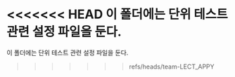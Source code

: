 <<<<<<< HEAD
이 폴더에는 단위 테스트 관련 설정 파일을 둔다. 
=======
이 폴더에는 단위 테스트 관련 설정 파일을 둔다. 
>>>>>>> refs/heads/team-LECT_APPY
